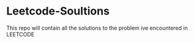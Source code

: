 # Leetcode-Soultions
This repo will contain all the solutions to the problem ive encountered in LEETCODE
